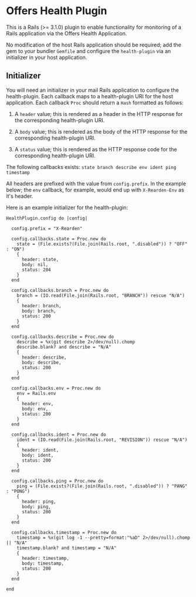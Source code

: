 # Offers Health Plugin

This is a Rails (>= 3.1.0) plugin to enable functionality for monitoring of a Rails application via the Offers Health Application.

No modification of the host Rails application should be required; add the gem to your bundler `Gemfile` and configure the `health-plugin` via an initializer in your host application.

## Initializer

You will need an initializer in your mail Rails application to configure the health-plugin.  Each callback maps to a health-plugin URI for the host application.  Each callback `Proc` should return a `Hash` formatted as follows:

1. A `header` value; this is rendered as a header in the HTTP response for the corresponding health-plugin URI.

2. A `body` value; this is rendered as the body of the HTTP response for the corresponding health-plugin URI.

3. A `status` value; this is rendered as the HTTP response code for the corresponding health-plugin URI.

The following callbacks exists: `state branch describe env ident ping timestamp`

All headers are prefixed with the value from `config.prefix`.  In the example below; the `env` callback, for example, would end up with `X-Rearden-Env` as it's header.

Here is an example initializer for the health-plugin:

    HealthPlugin.config do |config|

      config.prefix = "X-Rearden"

      config.callbacks.state = Proc.new do
        state = (File.exists?(File.join(Rails.root, ".disabled")) ? "OFF" : "ON")
        {
          header: state,
          body: nil,
          status: 204
        }
      end

      config.callbacks.branch = Proc.new do
        branch = (IO.read(File.join(Rails.root, "BRANCH")) rescue "N/A")
        {
          header: branch,
          body: branch,
          status: 200
        }
      end

      config.callbacks.describe = Proc.new do
        describe = %x(git describe 2>/dev/null).chomp
        describe.blank? and describe = "N/A"
        {
          header: describe,
          body: describe,
          status: 200
        }
      end

      config.callbacks.env = Proc.new do
        env = Rails.env
        {
          header: env,
          body: env,
          status: 200
        }
      end

      config.callbacks.ident = Proc.new do
        ident = (IO.read(File.join(Rails.root, "REVISION")) rescue "N/A")
        {
          header: ident,
          body: ident,
          status: 200
        }
      end

      config.callbacks.ping = Proc.new do
        ping = (File.exists?(File.join(Rails.root, ".disabled")) ? "PANG" : "PONG")
        {
          header: ping,
          body: ping,
          status: 200
        }
      end

      config.callbacks.timestamp = Proc.new do
        timestamp = %x(git log -1 --pretty=format:"%aD" 2>/dev/null).chomp || "N/A"
        timestamp.blank? and timestamp = "N/A"
        {
          header: timestamp,
          body: timestamp,
          status: 200
        }
      end

    end
